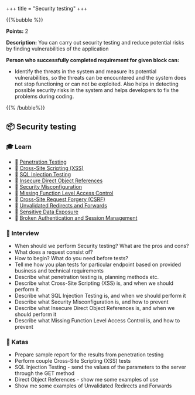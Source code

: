 +++
title = "Security testing"
+++

{{%bubble %}}

**Points:** 2

**Description:** You can carry out security testing and reduce potential risks by finding vulnerabilities of the application

**Person who successfully completed requirement for given block can:**

- Identify the threats in the system and measure its potential vulnerabilities, so the threats can be encountered and the system does not stop functioning or can not be exploited. Also helps in detecting possible security risks in the system and helps developers to fix the problems during coding.

{{% /bubble%}}

## **📦 Security testing**

### **🎓 Learn**
- 📗 [Penetration Testing](https://www.imperva.com/learn/application-security/penetration-testing/)
- 📗 [Cross-Site Scripting (XSS)](https://owasp.org/www-community/attacks/xss/)
- 📗 [SQL Injection Testing](https://owasp.org/www-project-web-security-testing-guide/latest/4-Web_Application_Security_Testing/07-Input_Validation_Testing/05-Testing_for_SQL_Injection)
- 📗 [Insecure Direct Object References](https://portswigger.net/web-security/access-control/idor)
- 📗 [Security Misconfiguration](https://owasp.org/Top10/A05_2021-Security_Misconfiguration/)
- 📗 [Missing Function Level Access Control](https://hdivsecurity.com/owasp-missing-function-level-access-control)
- 📙 [Cross-Site Request Forgery (CSRF)](https://sekurak.pl/czym-jest-podatnosc-csrf-cross-site-request-forgery/)
- 📙 [Unvalidated Redirects and Forwards](https://hdivsecurity.com/docs/unvalidated-redirects-and-forwards/)
- 📙 [Sensitive Data Exposure](https://owasp.org/www-project-top-ten/2017/A3_2017-Sensitive_Data_Exposure)
- 📙 [Broken Authentication and Session Management](https://hdivsecurity.com/owasp-broken-authentication-and-session-management)

### **🎤  Interview**
- When should we perform Security testing? What are the pros and cons?
- What does a request consist of?
- How to begin? What do you need before tests?
- Tell me how you plan tests for particular endpoint based on provided business and technical requirements
- Describe what penetration testing is, planning methods etc.
- Describe what Cross-Site Scripting (XSS) is, and when we should perform it
- Describe what SQL Injection Testing is, and when we should perform it
- Describe what Security Misconfiguration is, and how to prevent
- Describe what Insecure Direct Object References is, and when we should perform it
- Describe what Missing Function Level Access Control is, and how to prevent

### **📝 Katas**
- Prepare sample report for the results from penetration testing
- Perform couple Cross-Site Scripting (XSS) tests
- SQL Injection Testing - send the values of the parameters to the server through the GET method
- Direct Object References - show me some examples of use
- Show me some examples of Unvalidated Redirects and Forwards

